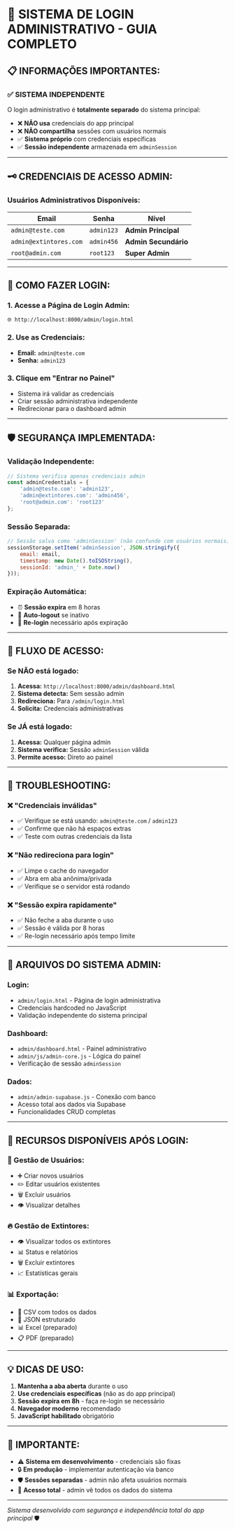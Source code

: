 # 🔐 SISTEMA DE LOGIN ADMINISTRATIVO - GUIA COMPLETO

## 📋 **INFORMAÇÕES IMPORTANTES:**

### ✅ **SISTEMA INDEPENDENTE**
O login administrativo é **totalmente separado** do sistema principal:
- ❌ **NÃO usa** credenciais do app principal
- ❌ **NÃO compartilha** sessões com usuários normais
- ✅ **Sistema próprio** com credenciais específicas
- ✅ **Sessão independente** armazenada em `adminSession`

---

## 🗝️ **CREDENCIAIS DE ACESSO ADMIN:**

### **Usuários Administrativos Disponíveis:**

| Email | Senha | Nível |
|---|---|---|
| `admin@teste.com` | `admin123` | **Admin Principal** |
| `admin@extintores.com` | `admin456` | **Admin Secundário** |
| `root@admin.com` | `root123` | **Super Admin** |

---

## 🚪 **COMO FAZER LOGIN:**

### **1. Acesse a Página de Login Admin:**
```
🌐 http://localhost:8000/admin/login.html
```

### **2. Use as Credenciais:**
- **Email:** `admin@teste.com`
- **Senha:** `admin123`

### **3. Clique em "Entrar no Painel"**
- Sistema irá validar as credenciais
- Criar sessão administrativa independente
- Redirecionar para o dashboard admin

---

## 🛡️ **SEGURANÇA IMPLEMENTADA:**

### **Validação Independente:**
```javascript
// Sistema verifica apenas credenciais admin
const adminCredentials = {
    'admin@teste.com': 'admin123',
    'admin@extintores.com': 'admin456',  
    'root@admin.com': 'root123'
};
```

### **Sessão Separada:**
```javascript
// Sessão salva como 'adminSession' (não confunde com usuários normais)
sessionStorage.setItem('adminSession', JSON.stringify({
    email: email,
    timestamp: new Date().toISOString(),
    sessionId: 'admin_' + Date.now()
}));
```

### **Expiração Automática:**
- ⏰ **Sessão expira** em 8 horas
- 🔄 **Auto-logout** se inativo
- 🚨 **Re-login** necessário após expiração

---

## 🎯 **FLUXO DE ACESSO:**

### **Se NÃO está logado:**
1. **Acessa:** `http://localhost:8000/admin/dashboard.html`
2. **Sistema detecta:** Sem sessão admin
3. **Redireciona:** Para `/admin/login.html`
4. **Solicita:** Credenciais administrativas

### **Se JÁ está logado:**
1. **Acessa:** Qualquer página admin
2. **Sistema verifica:** Sessão `adminSession` válida
3. **Permite acesso:** Direto ao painel

---

## 🔧 **TROUBLESHOOTING:**

### **❌ "Credenciais inválidas"**
- ✅ Verifique se está usando: `admin@teste.com` / `admin123`
- ✅ Confirme que não há espaços extras
- ✅ Teste com outras credenciais da lista

### **❌ "Não redireciona para login"**
- ✅ Limpe o cache do navegador
- ✅ Abra em aba anônima/privada
- ✅ Verifique se o servidor está rodando

### **❌ "Sessão expira rapidamente"**
- ✅ Não feche a aba durante o uso
- ✅ Sessão é válida por 8 horas
- ✅ Re-login necessário após tempo limite

---

## 📂 **ARQUIVOS DO SISTEMA ADMIN:**

### **Login:**
- `admin/login.html` - Página de login administrativa
- Credenciais hardcoded no JavaScript
- Validação independente do sistema principal

### **Dashboard:**
- `admin/dashboard.html` - Painel administrativo
- `admin/js/admin-core.js` - Lógica do painel
- Verificação de sessão `adminSession`

### **Dados:**
- `admin/admin-supabase.js` - Conexão com banco
- Acesso total aos dados via Supabase
- Funcionalidades CRUD completas

---

## 🎉 **RECURSOS DISPONÍVEIS APÓS LOGIN:**

### **👥 Gestão de Usuários:**
- ➕ Criar novos usuários
- ✏️ Editar usuários existentes  
- 🗑️ Excluir usuários
- 👁️ Visualizar detalhes

### **🔥 Gestão de Extintores:**
- 👁️ Visualizar todos os extintores
- 📊 Status e relatórios
- 🗑️ Excluir extintores
- 📈 Estatísticas gerais

### **📊 Exportação:**
- 📄 CSV com todos os dados
- 🔧 JSON estruturado
- 📊 Excel (preparado)
- 📋 PDF (preparado)

---

## 💡 **DICAS DE USO:**

1. **Mantenha a aba aberta** durante o uso
2. **Use credenciais específicas** (não as do app principal)
3. **Sessão expira em 8h** - faça re-login se necessário
4. **Navegador moderno** recomendado
5. **JavaScript habilitado** obrigatório

---

## 🚨 **IMPORTANTE:**

- ⚠️ **Sistema em desenvolvimento** - credenciais são fixas
- 🔒 **Em produção** - implementar autenticação via banco
- 🛡️ **Sessões separadas** - admin não afeta usuários normais
- 🎯 **Acesso total** - admin vê todos os dados do sistema

---

*Sistema desenvolvido com segurança e independência total do app principal* 🛡️
